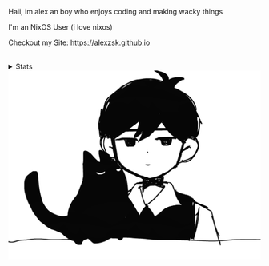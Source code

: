 Haii, im alex an boy who enjoys coding and making wacky things

I'm an NixOS User (i love nixos)

Checkout my Site: https://alexzsk.github.io
<!--END_SECTION:info-->

<br />

<details><summary>Stats</summary>
<p><img align="left" src="https://github-readme-stats.vercel.app/api/top-langs?username=alexzsk&show_icons=true&locale=en&layout=compact" alt="alexzsk" /></p>
</details>

<img src=./ascii/nix.png>

